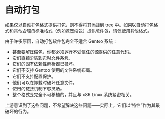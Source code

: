 # 自动打包

如果仅以自动打包格式提供打包，则不得将其添加到 tree 中。如果以自动打包格式和其他合理的标准格式（例如源压缩包）提供软件包，请仅使用其他格式。

由于许多原因，自动打包软件包完全不适合 Gentoo 系统：

- 甚至要解压缩包，你都必须运行不受信任的源提供的任意代码。
- 它们直接安装到实时文件系统。
- 它们的固有依赖性解析器已损坏。
- 它们不支持 Gentoo 使用的文件系统布局。
- 它们不支持配置保护。
- 他们可以在卸载时破坏任意文件。
- 使用的链接机制不够灵活。
- 整个格式是完全不可移植的，并且与 x86 Linux 系统紧密相关。

上游意识到了这些问题，不希望解决这些问题——实际上，它们以“特性”作为其最破坏的行为。
